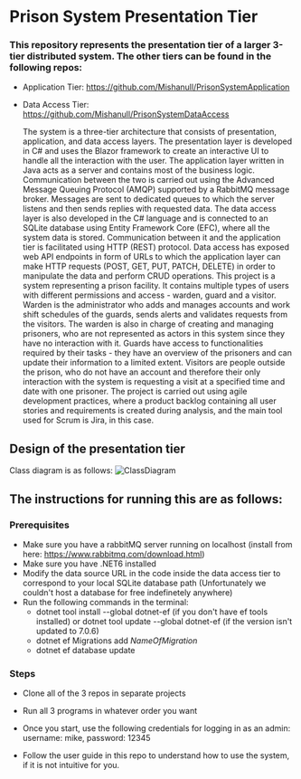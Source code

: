 # Prison System Presentation Tier
### This repository represents the presentation tier of a larger 3-tier distributed system. The other tiers can be found in the following repos:
  * Application Tier: https://github.com/Mishanull/PrisonSystemApplication
  * Data Access Tier: https://github.com/Mishanull/PrisonSystemDataAccess
 
    The system is a three-tier architecture that consists of presentation, application, and 
data access layers. The presentation layer is developed in  C# 
and uses the Blazor framework to create an interactive UI to handle all the 
interaction with the user. The application layer written in Java acts as a server and 
contains most of the business logic. Communication between the two is carried out using 
the Advanced Message Queuing Protocol (AMQP) supported by a RabbitMQ message 
broker. Messages are sent to dedicated queues to which the server listens and then 
sends replies with requested data. 
  The data access layer is also developed in the C# 
language and is connected to an SQLite database using Entity Framework Core (EFC), 
where all the system data is stored. Communication between it and the application tier is facilitated using 
HTTP (REST) protocol. Data access has exposed web API endpoints in form of URLs to which 
the application layer can make HTTP requests (POST, GET, PUT, PATCH, DELETE) in 
order to manipulate the data and perform CRUD operations.
  This project is a system representing a prison facility. It contains multiple types of 
users with different permissions and access - warden, guard and a visitor. Warden is the 
administrator who adds and manages accounts and work shift schedules of the guards, 
sends alerts and validates requests from the visitors. The warden is also in charge of 
creating and managing prisoners, who are not represented as actors in this system since
they have no interaction with it. Guards have access to functionalities required by their 
tasks - they have an overview of the prisoners and can update their information to a 
limited extent. Visitors are people outside the prison, who do not have an account and 
therefore their only interaction with the system is requesting a visit at a specified time 
and date with one prisoner. 
  The project is carried out using agile development practices, where a product backlog 
containing all user stories and requirements is created during analysis, and the main tool used for Scrum is Jira, in this case.
## Design of the presentation tier
Class diagram is as follows:
![ClassDiagram](https://github.com/Mishanull/PrisonSystemPresentation/blob/8e6ec3735ae3e67460b050444d5b7ce2461404e1/Appendix-D_Presentation%20Tier%20Class%20Diagram.svg)
## The instructions for running this are as follows:
### Prerequisites  
* Make sure you have a rabbitMQ server running on localhost (install from here: https://www.rabbitmq.com/download.html)
* Make sure you have .NET6 installed
* Modify the data source URL in the code inside the data access tier to correspond to your local SQLite database path (Unfortunately we couldn't host a database for free indefinetely anywhere)
* Run the following commands in the terminal: 
  * dotnet tool install --global dotnet-ef (if you don't have ef tools installed) 
    or dotnet tool update --global dotnet-ef (if the version isn't updated to 7.0.6)
  * dotnet ef Migrations add $NameOfMigration$
  * dotnet ef database update
  
### Steps  
* Clone all of the 3 repos in separate projects

* Run all 3 programs in whatever order you want
* Once you start, use the following credentials for logging in as an admin: username: mike, password: 12345 
* Follow the user guide in this repo to understand how to use the system, if it is not intuitive for you.

